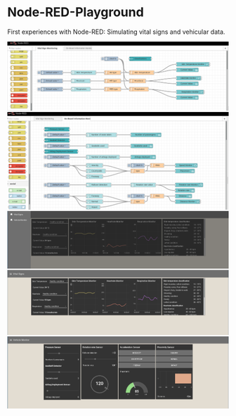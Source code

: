 # Node-RED-Playground
First experiences with Node-RED: Simulating vital signs and vehicular data.

<img src="https://raw.githubusercontent.com/agribu/Node-RED-Playground/master/Pictures/Selection_009.png" width="600" />
<img src="https://raw.githubusercontent.com/agribu/Node-RED-Playground/master/Pictures/Selection_010.png" width="600" />

<img src="https://raw.githubusercontent.com/agribu/Node-RED-Playground/master/Pictures/Selection_011.png" width="600" />
<img src="https://raw.githubusercontent.com/agribu/Node-RED-Playground/master/Pictures/Selection_012.png" width="600" />
<img src="https://raw.githubusercontent.com/agribu/Node-RED-Playground/master/Pictures/Selection_013.png" width="600" />
